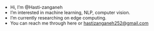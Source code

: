 - Hi, I’m @Hasti-zanganeh
- I’m interested in machine learning, NLP, computer vision.
- I’m currently researching on edge computing.
- You can reach me through here or hastizanganeh252@gmail.com


<!---
Hasti-zanganeh/Hasti-zanganeh is a ✨ special ✨ repository because its `README.md` (this file) appears on your GitHub profile.
You can click the Preview link to take a look at your changes.
--->
